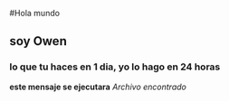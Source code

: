 #Hola mundo
 ## soy Owen
 ### lo que tu haces en 1 dia, yo lo hago en 24 horas

 **este mensaje se ejecutara**
 _Archivo encontrado_
